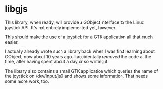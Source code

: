 libgjs
======

This library, when ready, will provide a GObject interface to the Linux
joystick API. It's not entirely implemented yet, however.

This should make the use of a joystick for a GTK application all that
much easier.

I actually already wrote such a library back when I was first learning
about GObject, now about 10 years ago. I accidentally _removed_ the code
at the time, after having spent about a day or so writing it.

The library also contains a small GTK application which queries the name
of the joystick on /dev/input/js0 and shows some information. That needs
some more work, too.
